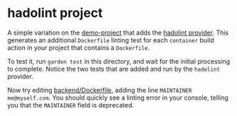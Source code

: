 # hadolint project

A simple variation on the [demo-project](../demo-project/README.md) that adds the [hadolint provider](https://docs.garden.io/reference/providers/hadolint). This generates an additional `Dockerfile` linting test for each `container` build action in your project that contains a `Dockerfile`.

To test it, run `garden test` in this directory, and wait for the initial processing to complete. Notice the two tests that are added and run by the `hadolint` provider.

Now try editing [backend/Dockerfile](backend/Dockerfile), adding the line `MAINTAINER me@myself.com`. You should quickly see a linting error in your console, telling you that the `MAINTAINER` field is deprecated.
